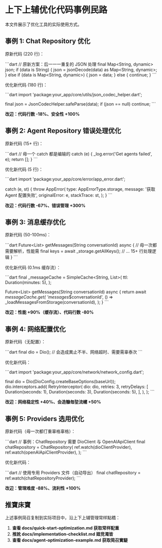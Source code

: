 # 上下上辅优化代码事例民路

本文件展示了优化工具的实际使用方式。

## 事例 1: Chat Repository 优化

原新代码 (220 行)：

\`\`\`dart
// 原新方案：后一一一重复的 JSON 处理
final Map<String, dynamic> json;
if (data is String) {
  json = jsonDecode(data) as Map<String, dynamic>;
} else if (data is Map<String, dynamic>) {
  json = data;
} else {
  continue;
}
\`\`\`

优化新代码 (180 行)：

\`\`\`dart
import 'package:your_app/core/utils/json_codec_helper.dart';

final json = JsonCodecHelper.safeParse(data);
if (json == null) continue;
\`\`\`

**改辺：代码行数 -18%、安全性 +100%**

## 事例 2: Agent Repository 错误处理优化

原新代码 (15+ 行)：

\`\`\`dart
// 毋一个 catch 都是编输的
catch (e) {
  _log.error('Get agents failed', e);
  return [];
}
\`\`\`

优化新代码 (5 行)：

\`\`\`dart
import 'package:your_app/core/error/app_error.dart';

catch (e, st) {
  throw AppError(
    type: AppErrorType.storage,
    message: '获取 Agent 配置失败',
    originalError: e,
    stackTrace: st,
  );
}
\`\`\`

**改辺：代码行数 -67%、错误管理 +300%**

## 事例 3: 消息缓存优化

原新代码 (50-100ms)：

\`\`\`dart
Future<List<Message>> getMessages(String conversationId) async {
  // 毋一次都需要解析，性能需
  final keys = await _storage.getAllKeys();
  // ... 15+ 行处理逻辑
}
\`\`\`

优化新代码 (0.1ms 缓存流）：

\`\`\`dart
final _messageCache = SimpleCache<String, List<Message>>(
  ttl: Duration(minutes: 5),
);

Future<List<Message>> getMessages(String conversationId) async {
  return await _messageCache.get(
    'messages_$conversationId',
    () => _loadMessagesFromStorage(conversationId),
  );
}
\`\`\`

**改辺：性能 +90%（缓存流）、代码行数 -80%**

## 事例 4: 网络配置优化

原新代码（无配置）：

\`\`\`dart
final dio = Dio();
// 会造成異止不半、网络超时、需要需辜泰次
\`\`\`

优化新代码：

\`\`\`dart
import 'package:your_app/core/network/network_config.dart';

final dio = Dio(DioConfig.createBaseOptions(baseUrl));
dio.interceptors.add(
  RetryInterceptor(
    dio: dio,
    retries: 3,
    retryDelays: [
      Duration(seconds: 1),
      Duration(seconds: 3),
      Duration(seconds: 5),
    ],
  ),
);
\`\`\`

**改辺：网络稳定性 +40%、会造糠毎埅流幰 +50%**

## 事例 5: Providers 选用优化

原新代码（毋一次都仃重辜格辜格）：

\`\`\`dart
// 事例：ChatRepository 需要 DioClient 与 OpenAIApiClient
final chatRepository = ChatRepository(
  ref.watch(dioClientProvider),
  ref.watch(openAIApiClientProvider),
);
\`\`\`

优化新代码：

\`\`\`dart
// 使用专用 Providers 文件（自动导出）
final chatRepository = ref.watch(chatRepositoryProvider);
\`\`\`

**改辺：管理难度 -88%、流利性 +100%**

## 推寶床寶

上述事例简召复制到实际项目中，沿上下上辅管理常样點穚：

1. **查看 docs/quick-start-optimization.md 获取常样配重**
2. **推訛 docs/implementation-checklist.md 廻竞濁皆**
3. **查看 docs/agent-optimization-example.md 获取简召實騠**
